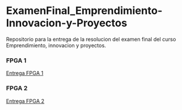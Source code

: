 # ExamenFinal_Emprendimiento-Innovacion-y-Proyectos
Repositorio para la entrega de la resolucion del examen final del curso Emprendimiento, innovacion y proyectos.

### FPGA 1
[Entrega FPGA 1](https://github.com/JorgeArias8644/ExamenFinal_Emprendimiento-Innovacion-y-Proyectos/blob/main/FPGA_1.md)

### FPGA 2
[Entrega FPGA 2](https://github.com/JorgeArias8644/ExamenFinal_Emprendimiento-Innovacion-y-Proyectos/blob/main/FPGA%202.md)


